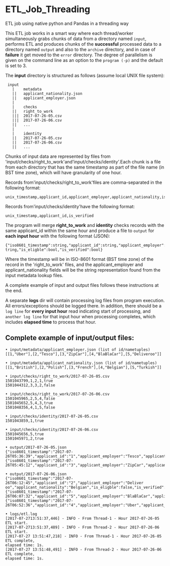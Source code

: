 # ETL_Job_Threading
ETL job using native python and Pandas in a threading way

This ETL job works in a smart way where each thread/worker simultaneously grabs chunks of data from a directory named ```input```, performs ETL and produces chunks of the **successful** processed data to  a directory named ```output``` and also to the ```archive``` directory, and in case of **failure** it get moved to the ```error``` directory.
The degree of parallelism is given on the command line as an option to the ```program (-p)``` and the default is set to 3.

The **input** directory is structured as follows (assume local UNIX file system): 
```
 input
   |	metadata
   ||	applicant_nationality.json
   ||	applicant_employer.json
   |
   |	checks
   ||	right_to_work
   |||	2017-07-26-05.csv
   |||	2017-07-26-06.csv
   ||	...
   |
   |	identity
   ||	2017-07-26-05.csv
   ||	2017-07-26-06.csv
   ||	...
```
Chunks of input data are represented by files from 'input/checks/right_to_work'and'input/checks/identity'.Each chunk is a file from each directory that has the same timestamp as part of the file name (in BST time zone), which will have granularity of one hour.

Records from'input/checks/right_to_work'files are comma-separated in the following format:
    
    unix_timestamp,applicant_id,applicant_employer,applicant_nationality,is_eligble

Records from'input/checks/identity'have the following format:

    unix_timestamp,applicant_id,is_verified

The program will merge **right_to_work** and **identity** checks records with the same applicant_id within the same hour and produce a file to ```output``` for **each input hour** with the following format (JSON):

    {"iso8601_timestamp":string,"applicant_id":string,"applicant_employer":string,"applicant_nationality":s tring,"is_eligble":bool,"is_verified":bool}

Where the timestamp will be in ISO-8601 format (BST time zone) of the record in the 'right_to_work' files, and the applicant_employer and applicant_nationality fields will be the string representation found from the input metadata lookup files.

A complete example of input and output files follows these instructions at the end.

A separate **logs** dir will contain processing log files from program execution.
All errors/exceptions should be logged there. In addition, there should be a ```log line``` for **every input hour** read indicating start of processing, and ```another log line``` for that input hour when processing completes, which includes **elapsed time** to process that hour.

## Complete example of input/output files:


    • input/metadata/applicant_employer.json (list of id/nametuples)
    [[1,"Uber"],[2,"Tesco"],[3,"ZipCar"],[4,"BlaBlaCar"],[5,"Deliveroo"]]

    • input/metadata/applicant_nationality.json (list of id/nametuples)
    [[1,"British"],[2,"Polish"],[3,"French"],[4,"Belgian"],[5,"Turkish"]]

    • input/checks/right_to_work/2017-07-26-05.csv
    1501043799,1,2,1,true
    1501044312,3,3,2,false

    • input/checks/right_to_work/2017-07-26-06.csv
    1501045965,2,5,4,false
    1501045652,5,4,3,true
    1501048356,4,1,5,false

    • input/checks/identity/2017-07-26-05.csv
    1501043859,1,true

    • input/checks/identity/2017-07-26-06.csv
    1501045656,5,true
    1501045971,2,true

    • output/2017-07-26-05.json
    {"iso8601_timestamp":"2017-07-26T05:36:39","applicant_id":"1","applicant_employer":"Tesco","applicant_nationality":"British","is_eligble":true,"is_verified":true}
    {"iso8601_timestamp":"2017-07-26T05:45:12","applicant_id":"3","applicant_employer":"ZipCar","applicant_nationality":"Polish","is_eligble":false}

    • output/2017-07-26-06.json
    {"iso8601_timestamp":"2017-07-26T06:12:45","applicant_id":"2","applicant_employer":"Deliver oo","applicant_nationality":"Belgian","is_eligble":false,"is_verified":true}
    {"iso8601_timestamp":"2017-07-26T06:07:32","applicant_id":"5","applicant_employer":"BlaBlaCar","applicant_nationality":"French","is_eligble":true,"is_verified":true}
    {"iso8601_timestamp":"2017-07-26T06:52:36","applicant_id":"4","applicant_employer":"Uber","applicant_nationality":"Turkish","is_eligble":false}

    • logs/etl.log
    [2017-07-2713:51:37,446] - INFO - From Thread-1 - Hour 2017-07-26-05 ETL start.
    [2017-07-2713:51:37,489] - INFO - From Thread-2 - Hour 2017-07-26-06 ETL start.
    [2017-07-27 13:51:47,218] - INFO - From Thread-1 - Hour 2017-07-26-05 ETL complete,
    elapsed time: 1s.
    [2017-07-27 13:51:48,491] - INFO - From Thread-2 - Hour 2017-07-26-06 ETL complete,
    elapsed time: 1s.

